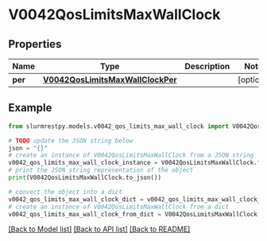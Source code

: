# V0042QosLimitsMaxWallClock


## Properties

Name | Type | Description | Notes
------------ | ------------- | ------------- | -------------
**per** | [**V0042QosLimitsMaxWallClockPer**](V0042QosLimitsMaxWallClockPer.md) |  | [optional]

## Example

```python
from slurmrestpy.models.v0042_qos_limits_max_wall_clock import V0042QosLimitsMaxWallClock

# TODO update the JSON string below
json = "{}"
# create an instance of V0042QosLimitsMaxWallClock from a JSON string
v0042_qos_limits_max_wall_clock_instance = V0042QosLimitsMaxWallClock.from_json(json)
# print the JSON string representation of the object
print(V0042QosLimitsMaxWallClock.to_json())

# convert the object into a dict
v0042_qos_limits_max_wall_clock_dict = v0042_qos_limits_max_wall_clock_instance.to_dict()
# create an instance of V0042QosLimitsMaxWallClock from a dict
v0042_qos_limits_max_wall_clock_from_dict = V0042QosLimitsMaxWallClock.from_dict(v0042_qos_limits_max_wall_clock_dict)
```
[[Back to Model list]](../README.md#documentation-for-models) [[Back to API list]](../README.md#documentation-for-api-endpoints) [[Back to README]](../README.md)



